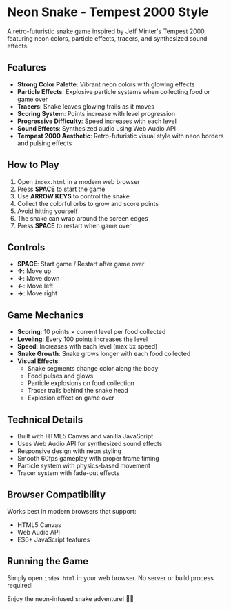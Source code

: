 # Neon Snake - Tempest 2000 Style

A retro-futuristic snake game inspired by Jeff Minter's Tempest 2000, featuring neon colors, particle effects, tracers, and synthesized sound effects.

## Features

- **Strong Color Palette**: Vibrant neon colors with glowing effects
- **Particle Effects**: Explosive particle systems when collecting food or game over
- **Tracers**: Snake leaves glowing trails as it moves
- **Scoring System**: Points increase with level progression
- **Progressive Difficulty**: Speed increases with each level
- **Sound Effects**: Synthesized audio using Web Audio API
- **Tempest 2000 Aesthetic**: Retro-futuristic visual style with neon borders and pulsing effects

## How to Play

1. Open `index.html` in a modern web browser
2. Press **SPACE** to start the game
3. Use **ARROW KEYS** to control the snake
4. Collect the colorful orbs to grow and score points
5. Avoid hitting yourself
6. The snake can wrap around the screen edges
7. Press **SPACE** to restart when game over

## Controls

- **SPACE**: Start game / Restart after game over
- **↑**: Move up
- **↓**: Move down
- **←**: Move left
- **→**: Move right

## Game Mechanics

- **Scoring**: 10 points × current level per food collected
- **Leveling**: Every 100 points increases the level
- **Speed**: Increases with each level (max 5x speed)
- **Snake Growth**: Snake grows longer with each food collected
- **Visual Effects**: 
  - Snake segments change color along the body
  - Food pulses and glows
  - Particle explosions on food collection
  - Tracer trails behind the snake head
  - Explosion effect on game over

## Technical Details

- Built with HTML5 Canvas and vanilla JavaScript
- Uses Web Audio API for synthesized sound effects
- Responsive design with neon styling
- Smooth 60fps gameplay with proper frame timing
- Particle system with physics-based movement
- Tracer system with fade-out effects

## Browser Compatibility

Works best in modern browsers that support:
- HTML5 Canvas
- Web Audio API
- ES6+ JavaScript features

## Running the Game

Simply open `index.html` in your web browser. No server or build process required!

Enjoy the neon-infused snake adventure! 🐍✨
